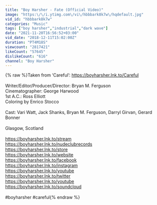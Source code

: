 ```yaml
---
title: "Boy Harsher - Fate (Official Video)"
image: "https:\/\/i.ytimg.com\/vi\/hbbbark8k7w\/hqdefault.jpg"
vid_id: "hbbbark8k7w"
categories: "Music"
tags: ["boy harsher","industrial","dark wave"]
date: "2021-11-20T16:56:52+03:00"
vid_date: "2018-12-11T15:02:00Z"
duration: "PT4M18S"
viewcount: "2817421"
likeCount: "57645"
dislikeCount: "616"
channel: "Boy Harsher"
---
```

{% raw %}Taken from ‘Careful’: <a rel="nofollow" target="blank" href="https://boyharsher.lnk.to/Careful">https://boyharsher.lnk.to/Careful</a><br /><br />Writer/Editor/Producer/Director: Bryan M. Ferguson <br />Cinematographer: George Harwood<br />1st A.C.: Ross Elliott<br />Coloring by Enrico Stocco<br /><br />Cast: Vari Watt, Jack Shanks, Bryan M. Ferguson, Darryl Girvan, Gerard Bonner<br /><br />Glasgow, Scotland <br /><br /><a rel="nofollow" target="blank" href="https://boyharsher.lnk.to/stream">https://boyharsher.lnk.to/stream</a><br /><a rel="nofollow" target="blank" href="https://boyharsher.lnk.to/nudeclubrecords">https://boyharsher.lnk.to/nudeclubrecords</a><br /><a rel="nofollow" target="blank" href="https://boyharsher.lnk.to/store">https://boyharsher.lnk.to/store</a><br /><a rel="nofollow" target="blank" href="https://boyharsher.lnk.to/website">https://boyharsher.lnk.to/website</a><br /><a rel="nofollow" target="blank" href="https://boyharsher.lnk.to/facebook">https://boyharsher.lnk.to/facebook</a><br /><a rel="nofollow" target="blank" href="https://boyharsher.lnk.to/instagram">https://boyharsher.lnk.to/instagram</a><br /><a rel="nofollow" target="blank" href="https://boyharsher.lnk.to/youtube">https://boyharsher.lnk.to/youtube</a><br /><a rel="nofollow" target="blank" href="https://boyharsher.lnk.to/twitter">https://boyharsher.lnk.to/twitter</a><br /><a rel="nofollow" target="blank" href="https://boyharsher.lnk.to/youtube">https://boyharsher.lnk.to/youtube</a><br /><a rel="nofollow" target="blank" href="https://boyharsher.lnk.to/soundcloud">https://boyharsher.lnk.to/soundcloud</a><br /><br />#boyharsher #careful{% endraw %}
